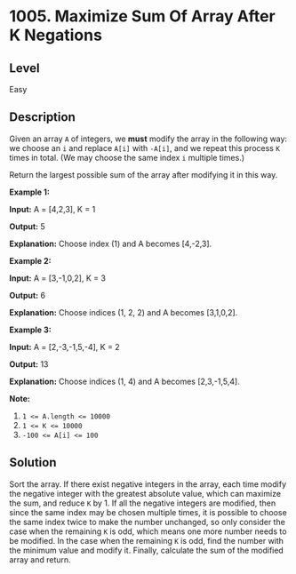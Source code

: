 # 1005. Maximize Sum Of Array After K Negations
## Level
Easy

## Description
Given an array `A` of integers, we **must** modify the array in the following way: we choose an `i` and replace `A[i]` with `-A[i]`, and we repeat this process `K` times in total. (We may choose the same index `i` multiple times.)

Return the largest possible sum of the array after modifying it in this way.

**Example 1:**

**Input:** A = [4,2,3], K = 1

**Output:** 5

**Explanation:** Choose index (1) and A becomes [4,-2,3].

**Example 2:**

**Input:** A = [3,-1,0,2], K = 3

**Output:** 6

**Explanation:** Choose indices (1, 2, 2) and A becomes [3,1,0,2].

**Example 3:**

**Input:** A = [2,-3,-1,5,-4], K = 2

**Output:** 13

**Explanation:** Choose indices (1, 4) and A becomes [2,3,-1,5,4].

**Note:**

1. `1 <= A.length <= 10000`
2. `1 <= K <= 10000`
3. `-100 <= A[i] <= 100`

## Solution
Sort the array. If there exist negative integers in the array, each time modify the negative integer with the greatest absolute value, which can maximize the sum, and reduce `K` by 1. If all the negative integers are modified, then since the same index may be chosen multiple times, it is possible to choose the same index twice to make the number unchanged, so only consider the case when the remaining `K` is odd, which means one more number needs to be modified. In the case when the remaining `K` is odd, find the number with the minimum value and modify it. Finally, calculate the sum of the modified array and return.
